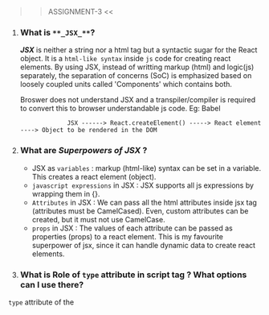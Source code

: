 >> ASSIGNMENT-3 <<

1. ### What is `**_JSX_**`?
    **_JSX_** is neither a string nor a html tag but a syntactic sugar for the React object. It is a `html-like syntax` inside `js` code for creating react elements. By using JSX, instead of writting markup (html) and logic(js) separately, the separation of concerns (SoC) is emphasized based on loosely coupled units called 'Components' which contains both. 

    Broswer does not understand JSX and a transpiler/compiler is required to convert this to browser understandable js code. Eg: Babel

                    JSX ------> React.createElement() -----> React element ----> Object to be rendered in the DOM

2. ### What are _**Superpowers of JSX**_ ?
    * JSX as `variables` : markup (html-like) syntax can be set in a variable. This creates a react element (object).
    * `javascript expressions` in JSX : JSX supports all js expressions by wrapping them in {}.
    * `Attributes` in JSX : We can pass all the html attributes inside jsx tag (attributes must be CamelCased). Even, custom attributes can be  
       created, but it must not use CamelCase. 
    * `props` in JSX : The values of each attribute can be passed as properties (props) to a react element. This is my favourite superpower of 
       jsx, since it can handle dynamic data to create react elements.

3. ### What is Role of `type` attribute in script tag ? What options can I use there?

`type` attribute of the <script> tag indicates the type of script. Until HTML 4,  type is a required attribute. The value of type can be any of the following : 

        ```
        <script type="" src="app.js"></script>
        ```
        In HTML5, type attribute is not mandatory. If type attribute is not present(default), or an empty string (type="") or javascript MIME type (text/javascript or application/ecmascript), it is treated as classic "javascript" file.

        ```
        <script type="module" src="app.js"></script>
        ```
        If the type attribute is set `module`, then the code in that js file is treated as module.

        ```
        <script type="importmap" src="app.js"></script>
        ```
        If the type attribute is set `importmap`, the body of the element contains importmap ie an JSON object using which the browser can resolve the module specifiers while importing modules.

        ```
        <script type="{$anyothervalue}" src="app.js"></script>
        ```
        
        If the type attribute contains anyother value, then the code is treated as data block and will not be processed by the browser. A valid MIME type other than Javascript MIME type (Eg: image/png or text/css) must be mentioned. All the other attributes for this type will be ignored even the `src` attribute.

4. ### `{ TitleComponent }` vs `{ <TitleComponent /> }` vs `{ <TitleComponent> </TitleComponent> }` in JSX ?
    `{ TitleComponent }` - This value in jsx is considered as jsx expression or variable. If no such variable is present, no output will be shown in the browser. Console throws the following warning

   _index.js:1 Warning: Functions are not valid as a React child. This may happen if you return a Component instead of <Component /> from render. Or maybe you meant to call this function rather than return it._

   * `{ <TitleComponent /> }` - _This value in jsx is meant for rendering a component (i.e) function that return jsx. This is self closing tag._
   
   * `{ <TitleComponent> </TitleComponent> }` - _This is same as `{ <TitleComponent /> }` if there are no child inside TitleComponent. If there are children, then those values come inside   `{ <TitleComponent>} ` and `</TitleComponent> }`._ 

